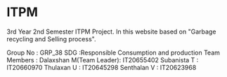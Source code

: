 # ITPM
3rd Year 2nd Semester ITPM Project. In this website based on "Garbage recycling and Selling process".

Group No     : GRP_38
SDG          :Responsible Consumption and production
Team Members :
Dalaxshan M(Team Leader):      IT20655402
Subanista T             :      IT20660970
Thulaxan U              :      IT20645298
Senthalan V             :      IT20623968